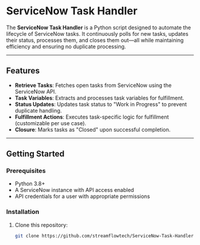 # ServiceNow Task Handler

The **ServiceNow Task Handler** is a Python script designed to automate the lifecycle of ServiceNow tasks. It continuously polls for new tasks, updates their status, processes them, and closes them out—all while maintaining efficiency and ensuring no duplicate processing.

---

## Features

- **Retrieve Tasks**: Fetches open tasks from ServiceNow using the ServiceNow API.
- **Task Variables**: Extracts and processes task variables for fulfillment.
- **Status Updates**: Updates task status to "Work in Progress" to prevent duplicate handling.
- **Fulfillment Actions**: Executes task-specific logic for fulfillment (customizable per use case).
- **Closure**: Marks tasks as "Closed" upon successful completion.

---

## Getting Started

### Prerequisites

- Python 3.8+
- A ServiceNow instance with API access enabled
- API credentials for a user with appropriate permissions

### Installation

1. Clone this repository:
   ```bash
   git clone https://github.com/streamflowtech/ServiceNow-Task-Handler.git

